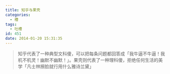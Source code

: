 ```yaml
---
title: 知乎与果壳
categories:
  - 槽
tags:
  - 吐槽
id: 451
date: 2014-01-20 15:31:35
---
```


> 知乎代表了一种典型文科傻，可以把每条问题都回答成「我牛逼不牛逼！我机不机灵！幽默不幽默！」。果壳则代表了一种理科傻，拒绝任何生活的美学「凡士林擦脸就行用什么雅诗兰黛」